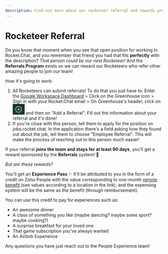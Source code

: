 ```yaml
---
description: Find out more about our rocketeer referral and rewards program!
---
```


# Rocketeer Referral

Do you know that moment when you see that open position for working in Rocket.Chat, and you remember that friend you had that fits **perfectly** with the description? _That person could be our next Rocketeer!_ And the **Referrals Program** exists so we can reward our Rocketeers who refer other amazing people to join our team! 

How it's going to work:

1. All Rocketeers can submit referrals! To do that you just have to: Enter the [Google Workspace Dashboard](https://workspace.google.com/dashboard) &gt; Click on the Greenhouse icon &gt; Sign in with your Rocket.Chat email &gt; On Greenhouse's header, click on![](../../.gitbook/assets/image%20%2813%29.png) and then on "Add a Referral". Fill out the information about your referral and it's done!
2. If you're close with this person, tell them to apply for the position on jobs.rocket.chat. In the application there's a field asking how they found out about the job, tell them to choose "Employee Referral". This will make the process of reaching out to this person much easier!

If your referral **joins the team and stays for at least 90 days**, you'll get a reward sponsored by the **Referrals** system! **🍾**

_But are these rewards?_

You'll get an **Experience Pass** ✨ It'll be attributed to you in the form of a credit on Zoho People with the value corresponding to one-month [remote benefit](https://handbook.rocket.chat/company/people/entering-rocket.chat/benefits/remote-benefit) \(see values according to a location in the link\), and the expensing system will be the same as the benefit \(through reimbursement\).

You can use this credit to pay for experiences such as:       

* An awesome dinner
* A class of something you like \(maybe dancing? maybe some sport? maybe cooking?\)
* A surprise breakfast for your loved one
* That game subscription you've always wanted
* An Airbnb Experience 

Any questions you have just reach out to the People Experience team!

